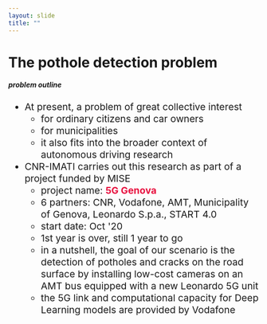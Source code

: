 ```yaml
---
layout: slide
title: ""
---
```


# The pothole detection problem
##### **problem outline**

<div markdown="1" style="font-size:2vw">

- At present, a problem of great collective interest
	- for ordinary citizens and car owners
	- for municipalities
	- it also fits into the broader context of autonomous driving research
- CNR-IMATI carries out this research as part of a project funded by MISE
	- project name: <span style="color:#e8103f"><b>5G Genova</b></span>
	- 6 partners: CNR, Vodafone, AMT, Municipality of Genova, Leonardo S.p.a., START 4.0
	- start date: Oct '20
	- 1st year is over, still 1 year to go
	- in a nutshell, the goal of our scenario is the detection of potholes and cracks on the road surface by installing low-cost cameras on an AMT bus equipped with a new Leonardo 5G unit
	- the 5G link and computational capacity for Deep Learning models are provided by Vodafone

</div>

